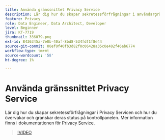 ```yaml
---
title: Använda gränssnittet Privacy Service
description: Lär dig hur du skapar sekretessförfrågningar i användargränssnittet och övervakar/granskar deras status på kontrollpanelen.
feature: Privacy
role: Data Engineer, Data Architect, Developer
level: Beginner
jira: KT-7719
thumbnail: 336079.png
exl-id: 8436345a-7e0b-40af-8bd8-534fdf1f8e44
source-git-commit: 00ef0f40fb3d82f0c06428a35c0e402f46ab6774
workflow-type: tm+mt
source-wordcount: '58'
ht-degree: 1%

---
```



# Använda gränssnittet Privacy Service

Lär dig hur du skapar sekretessförfrågningar i Privacy Servicen och hur du övervakar och granskar deras status på kontrollpanelen. Mer information finns i dokumentationen för [Privacy Service](https://experienceleague.adobe.com/docs/experience-platform/privacy/home.html?lang=sv).

>[!VIDEO](https://video.tv.adobe.com/v/336079?learn=on)
